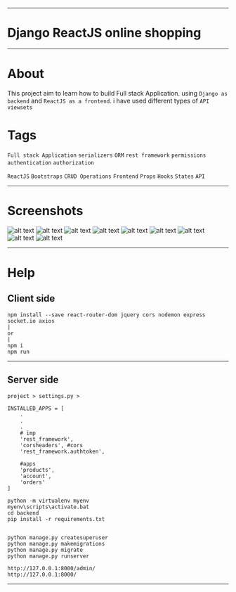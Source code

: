 ***
# Django ReactJS online shopping

***
# About
This project aim to learn how to build Full stack Application. using `Django as backend` and `ReactJS as a frontend`. i have used different types of `API viewsets`

# Tags

`Full stack Application` `serializers` `ORM` `rest framework` `permissions` `authentication` `authorization`

`ReactJS` `Bootstraps` `CRUD Operations` `Frontend` `Props` `Hooks` `States` `API`

***
# Screenshots

![alt text](https://github.com/ashgole/Django-ReactJS-Project-Online-Shopping/blob/main/screenshots/1.png)
![alt text](https://github.com/ashgole/Django-ReactJS-Project-Online-Shopping/blob/main/screenshots/11.png)
![alt text](https://github.com/ashgole/Django-ReactJS-Project-Online-Shopping/blob/main/screenshots/2.png)
![alt text](https://github.com/ashgole/Django-ReactJS-Project-Online-Shopping/blob/main/screenshots/3.png)
![alt text](https://github.com/ashgole/Django-ReactJS-Project-Online-Shopping/blob/main/screenshots/4.png)
![alt text](https://github.com/ashgole/Django-ReactJS-Project-Online-Shopping/blob/main/screenshots/5.png)
![alt text](https://github.com/ashgole/Django-ReactJS-Project-Online-Shopping/blob/main/screenshots/6.png)
![alt text](https://github.com/ashgole/Django-ReactJS-Project-Online-Shopping/blob/main/screenshots/7.PNG)
![alt text](https://github.com/ashgole/Django-ReactJS-Project-Online-Shopping/blob/main/screenshots/8.png)



***
# Help

## Client side
```
npm install --save react-router-dom jquery cors nodemon express socket.io axios
|
or
|
npm i
npm run

```

***
## Server side
```
project > settings.py >

INSTALLED_APPS = [
    .
    .
    .
    # imp
    'rest_framework',
    'corsheaders', #cors
    'rest_framework.authtoken',

    #apps
    'products',
    'account',
    'orders'
]
```

```
python -m virtualenv myenv
myenv\scripts\activate.bat
cd backend
pip install -r requirements.txt


python manage.py createsuperuser
python manage.py makemigrations
python manage.py migrate
python manage.py runserver

http://127.0.0.1:8000/admin/
http://127.0.0.1:8000/
```
***
